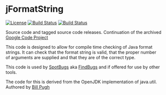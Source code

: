 # jFormatString
[![License](http://img.shields.io/badge/license-GPLv3-9977bb.svg?style=plastic)](https://github.com/Obsidian-StudiosInc/jem/blob/master/LICENSE)
[![Build Status](https://img.shields.io/travis/Obsidian-StudiosInc/jFormatString/master.svg?colorA=9977bb&style=plastic)](https://travis-ci.org/Obsidian-StudiosInc/jFormatString)
[![Build Status](https://img.shields.io/shippable/59c954d374e9b807005d8e33/master.svg?colorA=9977bb&style=plastic)](https://app.shippable.com/projects/59c954d374e9b807005d8e33/)

Source code and tagged source code releases. Continuation of the 
archived [Google Code Project](https://code.google.com/archive/p/j-format-string/)

This code is designed to allow for compile time checking of Java format 
strings. It can check that the format string is valid, that the proper 
number of arguments are supplied and that they are of the correct type.

This code is used by [SpotBugs](https://github.com/spotbugs/spotbugs) 
aka [FindBugs](https://github.com/findbugsproject/findbugs) and if 
offered for use by other tools.

The code for this is derived from the OpenJDK implementation of 
java.util. Authored by [Bill Pugh](https://github.com/billpugh)
